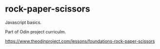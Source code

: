<h1>rock-paper-scissors</h1>

Javascript basics.

Part of Odin project curriculm.

https://www.theodinproject.com/lessons/foundations-rock-paper-scissors

